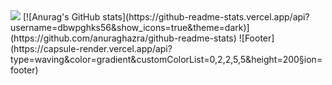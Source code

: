 <!---
dbwpghks56/dbwpghks56 is a ✨ special ✨ repository because its `README.md` (this file) appears on your GitHub profile.
You can click the Preview link to take a look at your changes.
--->
<img src="https://img.shields.io/badge/Flutter-blue?style=flat-square&logo=flutter&logoColor=white" />
[![Anurag's GitHub stats](https://github-readme-stats.vercel.app/api?username=dbwpghks56&show_icons=true&theme=dark)](https://github.com/anuraghazra/github-readme-stats)
![Footer](https://capsule-render.vercel.app/api?type=waving&color=gradient&customColorList=0,2,2,5,5&height=200&section=footer)
